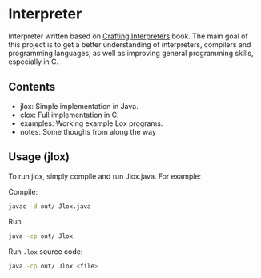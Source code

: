 # Interpreter

Interpreter written based on [Crafting Interpreters](https://craftinginterpreters.com/introduction.html) book. The main goal of this project is to get a better understanding of interpreters, compilers and programming languages, as well as improving general programming skills, especially in C.

## Contents

- jlox: Simple implementation in Java.
- clox: Full implementation in C.
- examples: Working example Lox programs.
- notes: Some thoughs from along the way

## Usage (jlox)

To run jlox, simply compile and run Jlox.java. For example:

Compile:
```sh
javac -d out/ Jlox.java
```

Run
```sh
java -cp out/ Jlox
```

Run `.lox` source code:
```sh
java -cp out/ Jlox <file>
```


